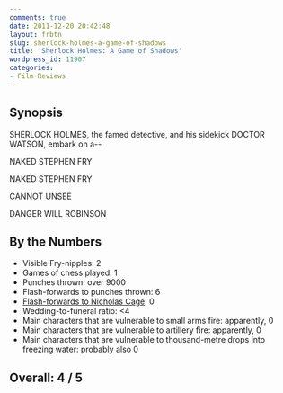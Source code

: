 ```yaml
---
comments: true
date: 2011-12-20 20:42:48
layout: frbtn
slug: sherlock-holmes-a-game-of-shadows
title: 'Sherlock Holmes: A Game of Shadows'
wordpress_id: 11907
categories:
- Film Reviews
---
```


## Synopsis

SHERLOCK HOLMES, the famed detective, and his sidekick DOCTOR WATSON, embark on a--

NAKED STEPHEN FRY

NAKED STEPHEN FRY

CANNOT UNSEE

DANGER WILL ROBINSON

## By the Numbers

  * Visible Fry-nipples: 2
  * Games of chess played: 1
  * Punches thrown: over 9000
  * Flash-forwards to punches thrown: 6
  * [Flash-forwards to Nicholas Cage](../next/): 0
  * Wedding-to-funeral ratio: <4	
  * Main characters that are vulnerable to small arms fire: apparently, 0
  * Main characters that are vulnerable to artillery fire: apparently, 0
  * Main characters that are vulnerable to thousand-metre drops into freezing water: probably also 0

## Overall: 4 / 5
